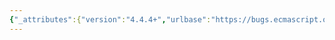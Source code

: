 ```yaml
---
{"_attributes":{"version":"4.4.4+","urlbase":"https://bugs.ecmascript.org/","maintainer":"dherman@mozilla.com"},"bug":{"bug_id":553,"creation_ts":"2012-07-14 21:39:00 -0700","short_desc":"13.5: \"ClassEleentList\"","delta_ts":"2012-09-28 12:23:53 -0700","product":"Draft for 6th Edition","component":"editorial issue","version":"Rev 9: July 8, 2012 Draft","rep_platform":"All","op_sys":"All","bug_status":"RESOLVED","resolution":"FIXED","priority":"Normal","bug_severity":"normal","everconfirmed":true,"reporter":{"uid":"jmdyck","name":"Michael Dyck"},"assigned_to":{"uid":"allen","name":"Allen Wirfs-Brock"},"long_desc":[{"commentid":1337,"comment_count":0,"who":{"uid":"jmdyck","name":"Michael Dyck"},"bug_when":"2012-07-14 21:39:27 -0700","thetext":"In 13.5 \"Class Definitions\",\nunder \"Static Semantics: PropertyNameList\",\nin rule 2, step 1 refers to \"ClassEleentList\".\n\nChange to \"ClassElementList\"."},{"commentid":1475,"comment_count":1,"who":{"uid":"allen","name":"Allen Wirfs-Brock"},"bug_when":"2012-08-13 19:44:45 -0700","thetext":"corrected in editor's draft"},{"commentid":1636,"comment_count":2,"who":{"uid":"allen","name":"Allen Wirfs-Brock"},"bug_when":"2012-09-28 12:23:53 -0700","thetext":"fixed in rev10, Sept. 27 2012 draft"}]}}
---
```

